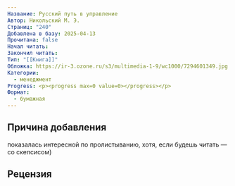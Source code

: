 ```yaml
---
Название: Русский путь в управление
Автор: Никольский М. Э.
Страниц: "240"
Добавлена в базу: 2025-04-13
Прочитана: false
Начал читать: 
Закончил читать: 
Тип: "[[Книга]]"
Обложка: https://ir-3.ozone.ru/s3/multimedia-1-9/wc1000/7294601349.jpg
Категории:
  - менеджмент
Progress: <p><progress max=0 value=0></progress></p>
Формат:
  - бумажная
---
```

## Причина добавления

показалась интересной по пролистыванию, хотя, если будешь читать — со скепсисом)

## Рецензия
